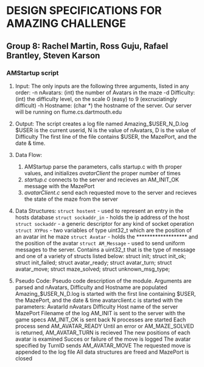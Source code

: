 # DESIGN SPECIFICATIONS FOR AMAZING CHALLENGE
## Group 8: Rachel Martin, Ross Guju, Rafael Brantley, Steven Karson

### AMStartup script
1. Input: The only inputs are the following three arguments, listed in any order:
	-n nAvatars: (int) the number of Avatars in the maze
	-d Difficulty: (int) the difficulty level, on the scale 0 (easy) to 9 (excruciatingly difficult)
	-h Hostname: (char \*) the hostname of the server. Our server will be running on flume.cs.dartmouth.edu

2. Output: The script creates a log file named Amazing_$USER_N_D.log
		$USER is the current userid, 
		N is the value of nAvatars,
		D is the value of Difficulty
	The first line of the file contains $USER, the MazePort, and the date & time. 

3. Data Flow: 
	1. AMStartup parse the parameters, calls startup.c with th proper values, and initializes _avatarClient_ the proper number of times
	2. _startup.c_ connects to the server and recieves an AM_INIT_OK message with the MazePort
	3. _avatarClient.c_ send each requested move to the server and recieves the state of the maze from the server

4. Data Structures: 
	`struct hostent` - used to represent an entry in the hosts database
	`struct sockaddr_in` - holds the ip address of the host
	`struct sockaddr` - a generic descriptor for any kind of socket operation
	`struct XYPos` - two variables of type uint32_t which are the position of an avatar int he maze
	`struct Avatar` - holds the ******************* and the position of the avatar 
	`struct AM_Message` - used to send uniform messages to the server. Contains a uint32_t that is the type of message and one of a variety of structs listed below:
		struct init;
		struct init_ok;
		struct init_failed;
		struct avatar_ready;
		struct avatar_turn;
		struct avatar_move;
		struct maze_solved;
		struct unknown_msg_type;

5. Pseudo Code: Pseudo code description of the module.
	Arguments are parsed and nAvatars, Difficulty and Hostname are populated
		Amazing_$USER_N_D.log is started with the first line containing $USER, the MazePort, and the date & time
		avatarclient.c is started with the parameters:
			AvatarId 
			nAvatars 
			Difficulty 
			Host name of the server
			MazePort 
			Filename of the log 
			AM_INIT is sent to the server with the game specs
				AM_INIT_OK is sent back
			N processes are started
			Each process send AM_AVATAR_READY
			Until an error or AM_MAZE_SOLVED is returned,
				AM_AVATAR_TURN is recieved
				The new positions of each avatar is examined
				Succes or failure of the move is logged
				The avatar specified by TurnID sends AM_AVATAR_MOVE
				The requested move is appended to the log file
			All data structures are freed and MazePort is closed